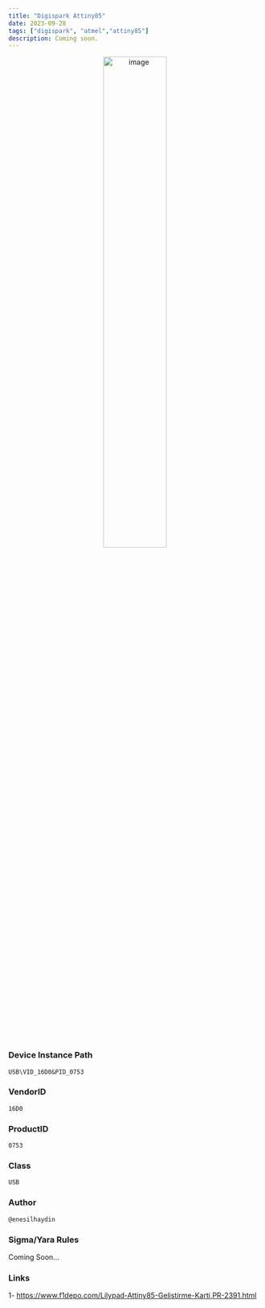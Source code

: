 ```yaml
---
title: "Digispark Attiny85"
date: 2023-09-28
tags: ["digispark", "atmel","attiny85"]
description: Coming soon.
---
```


<p align="center">
  <img src="/images/attiny85.jpg" alt="image" width="50%" height="50%">
</p>


### Device Instance Path

```text
USB\VID_16D0&PID_0753

```

### VendorID

```text
16D0
```

### ProductID

```text
0753
```
### Class

```text
USB
```
### Author

```text
@enesilhaydin
```

### Sigma/Yara Rules

Coming Soon...

### Links

1- https://www.f1depo.com/Lilypad-Attiny85-Gelistirme-Karti,PR-2391.html
